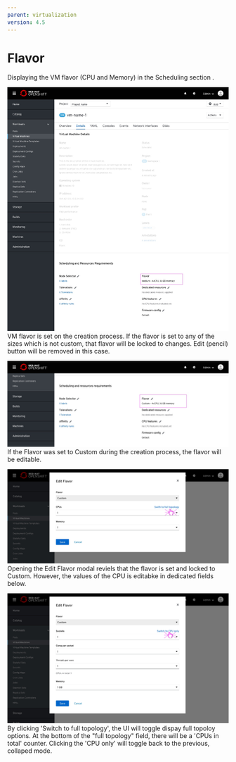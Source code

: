 ```yaml
---
parent: virtualization
version: 4.5
---
```


# Flavor

Displaying the VM flavor (CPU and Memory) in the Scheduling section .

![vm page flavor medium](img/Flavor-0-0.jpg)
VM flavor is set on the creation process.
If the flavor is set to any of the sizes which is not custom, that flavor will be locked to changes.
Edit (pencil) button will be removed in this case.

![vm page flavor custom](img/Flavor-2-0.jpg)
If the Flavor was set to Custom during the creation process, the flavor will be editable.

![vm page flavor modal](img/Flavor-1-0.jpg)
Opening the Edit Flavor modal reviels that the flavor is set and locked to Custom.
However, the values of the CPU is editabke in dedicated fields below.

![vm page flavor modal](img/Flavor-1-1.jpg)
By clicking 'Switch to full topology', the UI will toggle dispay full topoloy options.
At the bottom of the "full topology" field, there will be a 'CPUs in total' counter.
Clicking the 'CPU only' will toggle back to the previous, collaped mode.